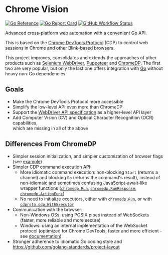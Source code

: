 # Chrome Vision

[![Go Reference](https://pkg.go.dev/badge/github.com/daabr/chrome-vision.svg)](https://pkg.go.dev/github.com/daabr/chrome-vision)
[![Go Report Card](https://goreportcard.com/badge/github.com/daabr/chrome-vision)](https://goreportcard.com/report/github.com/daabr/chrome-vision)
[![GitHub Workflow Status](https://img.shields.io/github/workflow/status/daabr/chrome-vision/Go/main)](https://github.com/daabr/chrome-vision/actions/workflows/go.yml?query=branch:main)

Advanced cross-platform web automation with a convenient Go API.

This is based on the
[Chrome DevTools Protocol](https://chromedevtools.github.io/devtools-protocol)
(CDP) to control web sessions in Chrome and other Blink-based browsers.

This project improves, consolidates and extends the approaches of other
products such as [Selenium WebDriver](https://www.selenium.dev/documentation),
[Puppeteer](https://pptr.dev) and [ChromeDP](https://github.com/chromedp/chromedp).
The first two are very popular, but only the last one offers integration with
[Go](https://golang.org) without heavy non-Go dependencies.

## Goals

* Make the Chrome DevTools Protocol more accessible
* Simplify the low-level API even more than ChromeDP
* Support the [WebDriver API specification](https://www.w3.org/TR/webdriver)
  as a higher-level API layer
* Add Computer Vision (CV) and Optical Character Recognition (OCR) capabilities,\
  which are missing in all of the above

## Differences From ChromeDP

* Simpler session initialization, and simpler customization of browser flags
  (see [example](https://github.com/daabr/chrome-vision/blob/main/examples/init/main.go>))
* Simpler CDP command execution API:
  * More idiomatic command execution: non-blocking `Start` (returns a channel)
    and blocking `Do` (returns the command's result), instead of non-idiomaic
    and sometimes confusing JavaScript-await-like wrapper functions
    ([`chromedp.Run`](https://pkg.go.dev/github.com/chromedp/chromedp#Run),
    [`chromedp.RunResponse`](https://pkg.go.dev/github.com/chromedp/chromedp#RunResponse),
    [`chromedp.ActionFunc`](https://pkg.go.dev/github.com/chromedp/chromedp#ActionFunc))
  * No need to initialize executors, either with
    [`chromedp.Run`](https://pkg.go.dev/github.com/chromedp/chromedp#Run), or with
    [`cdproto.cdp.WithExecutor`](https://pkg.go.dev/github.com/chromedp/cdproto/cdp#WithExecutor)
* Communication with the browser:
  * Non-Windows OSs: using POSIX pipes instead of WebSockets (faster, more
    reliable and more secure)
  * Windows: using an internal implementation of the WebSocket protocol
    (optimized for Chrome DevTools, faster and more efficient - see
    [documentation](https://pkg.go.dev/github.com/daabr/chrome-vision/pkg/websocket))
* Stronger adherence to idiomatic Go coding style and
  <https://github.com/golang-standards/project-layout>
